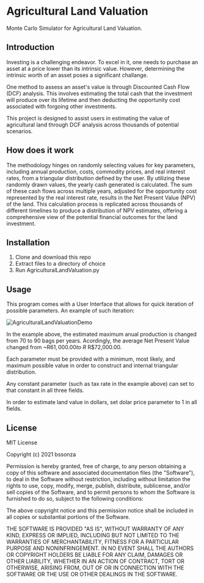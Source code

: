 # Agricultural Land Valuation
Monte Carlo Simulator for Agricultural Land Valuation.

## Introduction
Investing is a challenging endeavor. To excel in it, one needs to purchase an asset at a price lower than its intrinsic value. However, determining the intrinsic worth of an asset poses a significant challange.

One method to assess an asset's value is through Discounted Cash Flow (DCF) analysis. This involves estimating the total cash that the investment will produce over its lifetime and then deducting the opportunity cost associated with forgoing other investments.

This project is designed to assist users in estimating the value of agricultural land through DCF analysis across thousands of potential scenarios.

## How does it work

The methodology hinges on randomly selecting values for key parameters, including annual production, costs, commodity prices, and real interest rates, from a triangular distribution defined by the user. By utilizing these randomly drawn values, the yearly cash generated is calculated. The sum of these cash flows across multiple years, adjusted for the opportunity cost represented by the real interest rate, results in the Net Present Value (NPV) of the land. This calculation process is replicated across thousands of different timelines to produce a distribution of NPV estimates, offering a comprehensive view of the potential financial outcomes for the land investment.

## Installation
1. Clone and download this repo
2. Extract files to a directory of choice
3. Run AgriculturalLandValuation.py

## Usage
This program comes with a User Interface that allows for quick iteration of possible parameters. An example of such iteration:

![AgriculturalLandValuationDemo](https://user-images.githubusercontent.com/61105391/120420949-c2958e00-c33b-11eb-8430-8140f5909b02.gif)

In the example above, the estimated maximum anual production is changed from 70 to 90 bags per years. Acordingly, the average Net Present Value changed from ~R$61,000.00 to ~R$ R$72,000.00.

Each parameter must be provided with a minimum, most likely, and maximum possible value in order to construct and internal triangular distribution.

Any constant parameter (such as tax rate in the example above) can set to that constant in all three fields.

In order to estimate land value in dollars, set dolar price parameter to 1 in all fields.

## License

MIT License

Copyright (c) 2021 bssonza

Permission is hereby granted, free of charge, to any person obtaining a copy
of this software and associated documentation files (the "Software"), to deal
in the Software without restriction, including without limitation the rights
to use, copy, modify, merge, publish, distribute, sublicense, and/or sell
copies of the Software, and to permit persons to whom the Software is
furnished to do so, subject to the following conditions:

The above copyright notice and this permission notice shall be included in all
copies or substantial portions of the Software.

THE SOFTWARE IS PROVIDED "AS IS", WITHOUT WARRANTY OF ANY KIND, EXPRESS OR
IMPLIED, INCLUDING BUT NOT LIMITED TO THE WARRANTIES OF MERCHANTABILITY,
FITNESS FOR A PARTICULAR PURPOSE AND NONINFRINGEMENT. IN NO EVENT SHALL THE
AUTHORS OR COPYRIGHT HOLDERS BE LIABLE FOR ANY CLAIM, DAMAGES OR OTHER
LIABILITY, WHETHER IN AN ACTION OF CONTRACT, TORT OR OTHERWISE, ARISING FROM,
OUT OF OR IN CONNECTION WITH THE SOFTWARE OR THE USE OR OTHER DEALINGS IN THE
SOFTWARE.
